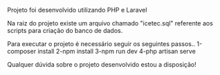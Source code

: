 Projeto foi desenvolvido utilizando PHP e Laravel

Na raiz do projeto existe um arquivo chamado "icetec.sql" referente aos scripts para criação do banco de dados.

Para executar o projeto é necessário seguir os seguintes passos..
1-composer install
2-npm install
3-npm run dev
4-php artisan serve

Qualquer dúvida sobre o projeto desenvolvido estou a disposição!

